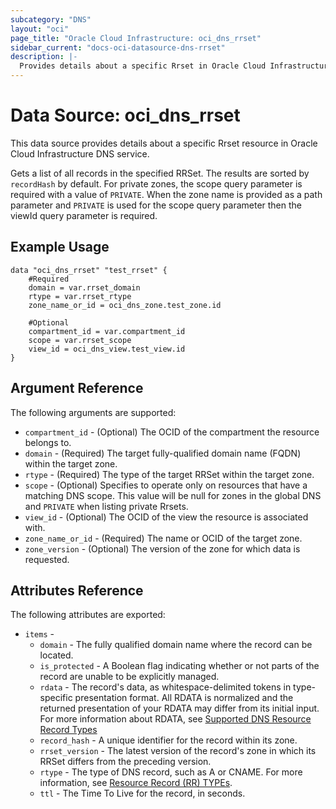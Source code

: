 ```yaml
---
subcategory: "DNS"
layout: "oci"
page_title: "Oracle Cloud Infrastructure: oci_dns_rrset"
sidebar_current: "docs-oci-datasource-dns-rrset"
description: |-
  Provides details about a specific Rrset in Oracle Cloud Infrastructure DNS service
---
```


# Data Source: oci_dns_rrset
This data source provides details about a specific Rrset resource in Oracle Cloud Infrastructure DNS service.

Gets a list of all records in the specified RRSet. The results are sorted by `recordHash` by default. For
private zones, the scope query parameter is required with a value of `PRIVATE`. When the zone name is
provided as a path parameter and `PRIVATE` is used for the scope query parameter then the viewId query
parameter is required.


## Example Usage

```hcl
data "oci_dns_rrset" "test_rrset" {
	#Required
	domain = var.rrset_domain
	rtype = var.rrset_rtype
	zone_name_or_id = oci_dns_zone.test_zone.id

	#Optional
	compartment_id = var.compartment_id
	scope = var.rrset_scope
	view_id = oci_dns_view.test_view.id
}
```

## Argument Reference

The following arguments are supported:

* `compartment_id` - (Optional) The OCID of the compartment the resource belongs to.
* `domain` - (Required) The target fully-qualified domain name (FQDN) within the target zone.
* `rtype` - (Required) The type of the target RRSet within the target zone.
* `scope` - (Optional) Specifies to operate only on resources that have a matching DNS scope.
This value will be null for zones in the global DNS and `PRIVATE` when listing private Rrsets.
* `view_id` - (Optional) The OCID of the view the resource is associated with.
* `zone_name_or_id` - (Required) The name or OCID of the target zone.
* `zone_version` - (Optional) The version of the zone for which data is requested. 


## Attributes Reference

The following attributes are exported:

* `items` - 
	* `domain` - The fully qualified domain name where the record can be located. 
	* `is_protected` - A Boolean flag indicating whether or not parts of the record are unable to be explicitly managed. 
	* `rdata` - The record's data, as whitespace-delimited tokens in type-specific presentation format. All RDATA is normalized and the returned presentation of your RDATA may differ from its initial input. For more information about RDATA, see [Supported DNS Resource Record Types](https://docs.cloud.oracle.com/iaas/Content/DNS/Reference/supporteddnsresource.htm) 
	* `record_hash` - A unique identifier for the record within its zone. 
	* `rrset_version` - The latest version of the record's zone in which its RRSet differs from the preceding version. 
	* `rtype` - The type of DNS record, such as A or CNAME. For more information, see [Resource Record (RR) TYPEs](https://www.iana.org/assignments/dns-parameters/dns-parameters.xhtml#dns-parameters-4). 
	* `ttl` - The Time To Live for the record, in seconds.

